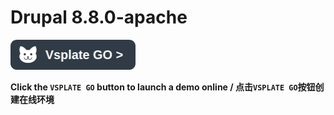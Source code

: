 # Drupal 8.8.0-apache

<a href="https://www.vsplate.com/?docker-compose=https://github.com/vsplate/dcenvs/drupal/8.8.0-apache"><img alt="VSPLATE GO" src="https://raw.githubusercontent.com/vsplate/images/master/vsgo_btn.png" width="200px"></a>

**Click the `VSPLATE GO` button to launch a demo online / 点击`VSPLATE GO`按钮创建在线环境**